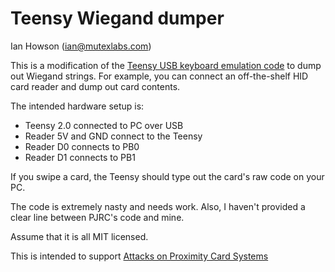 # Teensy Wiegand dumper

Ian Howson (ian@mutexlabs.com)

This is a modification of the [Teensy USB keyboard emulation code](http://www.pjrc.com/teensy/usb_keyboard.html) to dump out Wiegand strings. For example, you can connect an off-the-shelf HID card reader and dump out card contents.

The intended hardware setup is:

- Teensy 2.0 connected to PC over USB
- Reader 5V and GND connect to the Teensy
- Reader D0 connects to PB0
- Reader D1 connects to PB1

If you swipe a card, the Teensy should type out the card's raw code on your PC.

The code is extremely nasty and needs work. Also, I haven't provided a clear line between PJRC's code and mine. 

Assume that it is all MIT licensed.

This is intended to support [Attacks on Proximity Card Systems](http://ianhowson.com/attacks-on-proximity-card-systems.html)


